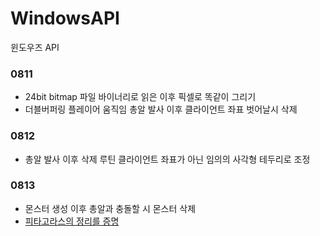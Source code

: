 # WindowsAPI
윈도우즈 API

### 0811
* 24bit bitmap 파일 바이너리로 읽은 이후 픽셀로 똑같이 그리기
* 더블버퍼링 플레이어 움직임 총알 발사 이후 클라이언트 좌표 벗어날시 삭제

### 0812
* 총알 발사 이후 삭제 루틴 클라이언트 좌표가 아닌 임의의 사각형 테두리로 조정

### 0813
* 몬스터 생성 이후 총알과 충돌할 시 몬스터 삭제
* [피타고라스의 정리를 증명](https://github.com/Aeopp/Aeopp.github.io/blob/master/_posts/2020-08-14-Pythagoras%20theorem%20proof.md)
   

